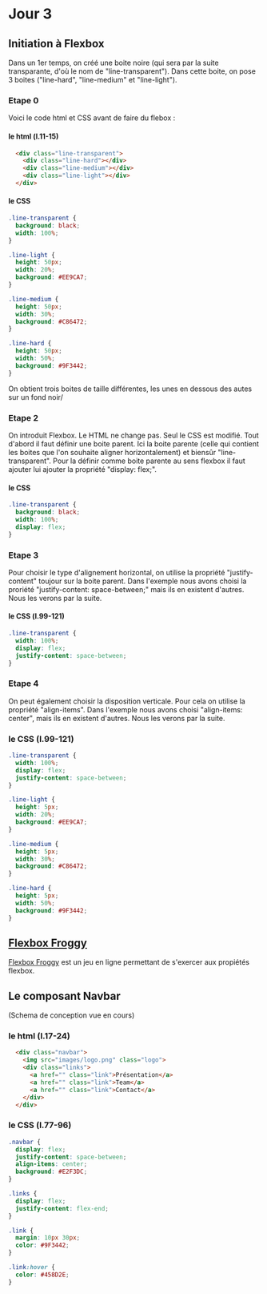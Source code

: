 # Jour 3

## Initiation à Flexbox
Dans un 1er temps, on créé une boite noire (qui sera par la suite transparante, d'où le nom de "line-transparent"). Dans cette boite, on pose 3 boites ("line-hard", "line-medium" et "line-light").

### Etape 0
Voici le code html et CSS avant de faire du flebox :

#### le html (l.11-15)
```html
  <div class="line-transparent">
    <div class="line-hard"></div>
    <div class="line-medium"></div>
    <div class="line-light"></div>
  </div>
```

#### le CSS
```css
.line-transparent {
  background: black;
  width: 100%;
}

.line-light {
  height: 50px;
  width: 20%;
  background: #EE9CA7;
}

.line-medium {
  height: 50px;
  width: 30%;
  background: #C86472;
}

.line-hard {
  height: 50px;
  width: 50%;
  background: #9F3442;
}
```
On obtient trois boites de taille différentes, les unes en dessous des autes sur un fond noir/

### Etape 2
On introduit Flexbox. Le HTML ne change pas. Seul le CSS est modifié. Tout d'abord il faut définir une boite parent. Ici la boite parente (celle qui contient les boites que l'on souhaite aligner horizontalement) et biensûr "line-transparent". Pour la définir comme boite parente au sens flexbox il faut ajouter lui ajouter la propriété "display: flex;".

#### le CSS
```css
.line-transparent {
  background: black;
  width: 100%;
  display: flex;
}
```

### Etape 3
Pour choisir le type d'alignement horizontal, on utilise la propriété "justify-content" toujour sur la boite parent. Dans l'exemple nous avons choisi la proriété "justify-content: space-between;" mais ils en existent d'autres. Nous les verons par la suite.

#### le CSS (l.99-121)
```css
.line-transparent {
  width: 100%;
  display: flex;
  justify-content: space-between;
}
```

### Etape 4
On peut également choisir la disposition verticale. Pour cela on utilise la propriété "align-items". Dans l'exemple nous avons choisi "align-items: center", mais ils en existent d'autres. Nous les verons par la suite.

### le CSS (l.99-121)
```css
.line-transparent {
  width: 100%;
  display: flex;
  justify-content: space-between;
}

.line-light {
  height: 5px;
  width: 20%;
  background: #EE9CA7;
}

.line-medium {
  height: 5px;
  width: 30%;
  background: #C86472;
}

.line-hard {
  height: 5px;
  width: 50%;
  background: #9F3442;
}
```



## <a href="https://flexboxfroggy.com/#fr" target="_blanck">Flexbox Froggy</a>
<a href="https://flexboxfroggy.com/#fr" target="_blanck">Flexbox Froggy</a> est un jeu en ligne permettant de s'exercer aux propiétés flexbox.


## Le composant Navbar
(Schema de conception vue en cours)

### le html (l.17-24)
```html
  <div class="navbar">
    <img src="images/logo.png" class="logo">
    <div class="links">
      <a href="" class="link">Présentation</a>
      <a href="" class="link">Team</a>
      <a href="" class="link">Contact</a>
    </div>
  </div>
```

### le CSS (l.77-96)
```css
.navbar {
  display: flex;
  justify-content: space-between;
  align-items: center;
  background: #E2F3DC;
}

.links {
  display: flex;
  justify-content: flex-end;
}

.link {
  margin: 10px 30px;
  color: #9F3442;
}

.link:hover {
  color: #458D2E;
}
```
